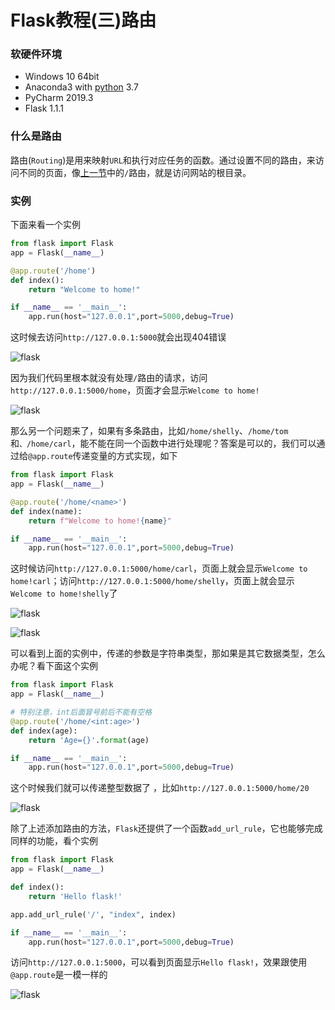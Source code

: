 # Flask教程(三)路由

### 软硬件环境

- Windows 10 64bit
- Anaconda3 with [python](https://xugaoxiang.com/tag/python/) 3.7
- PyCharm 2019.3
- Flask 1.1.1

### 什么是路由

路由(`Routing`)是用来映射`URL`和执行对应任务的函数。通过设置不同的路由，来访问不同的页面，像[上一节](./Flask教程(二)第一个Flask应用程序.md)中的`/`路由，就是访问网站的根目录。

### 实例

下面来看一个实例

```python
from flask import Flask
app = Flask(__name__)

@app.route('/home')
def index():
    return "Welcome to home!"

if __name__ == '__main__':
    app.run(host="127.0.0.1",port=5000,debug=True)
```

这时候去访问`http://127.0.0.1:5000`就会出现404错误

![flask](https://cdn.jsdelivr.net/gh/Killer-89757/PicBed/images/2024%2F05%2Fdd20455d4d54294d-8a5e82.png)

因为我们代码里根本就没有处理`/`路由的请求，访问`http://127.0.0.1:5000/home`，页面才会显示`Welcome to home!`

![flask](https://cdn.jsdelivr.net/gh/Killer-89757/PicBed/images/2024%2F05%2F1824e088335d2354-18f43b.png)

那么另一个问题来了，如果有多条路由，比如`/home/shelly`、`/home/tom`和`、/home/carl`，能不能在同一个函数中进行处理呢？答案是可以的，我们可以通过给`@app.route`传递变量的方式实现，如下

```python
from flask import Flask
app = Flask(__name__)

@app.route('/home/<name>')
def index(name):
    return f"Welcome to home!{name}"

if __name__ == '__main__':
    app.run(host="127.0.0.1",port=5000,debug=True)
```

这时候访问`http://127.0.0.1:5000/home/carl`，页面上就会显示`Welcome to home!carl`；访问`http://127.0.0.1:5000/home/shelly`，页面上就会显示`Welcome to home!shelly`了

![flask](https://cdn.jsdelivr.net/gh/Killer-89757/PicBed/images/2024%2F05%2F25ac448aad31d2aa-259d03.png)

![flask](https://cdn.jsdelivr.net/gh/Killer-89757/PicBed/images/2024%2F05%2F7b5d857af847d8d8-cd9a87.png)

可以看到上面的实例中，传递的参数是字符串类型，那如果是其它数据类型，怎么办呢？看下面这个实例

```python
from flask import Flask
app = Flask(__name__)

# 特别注意，int后面冒号前后不能有空格
@app.route('/home/<int:age>')
def index(age):
    return 'Age={}'.format(age)

if __name__ == '__main__':
    app.run(host="127.0.0.1",port=5000,debug=True)
```

这个时候我们就可以传递整型数据了 ，比如`http://127.0.0.1:5000/home/20`

![flask](https://cdn.jsdelivr.net/gh/Killer-89757/PicBed/images/2024%2F05%2F52dfa4722eb616ad-7d421e.png)

除了上述添加路由的方法，`Flask`还提供了一个函数`add_url_rule`，它也能够完成同样的功能，看个实例

```python
from flask import Flask
app = Flask(__name__)

def index():
    return 'Hello flask!'

app.add_url_rule('/', "index", index)

if __name__ == '__main__':
    app.run(host="127.0.0.1",port=5000,debug=True)
```

访问`http://127.0.0.1:5000`，可以看到页面显示`Hello flask!`，效果跟使用`@app.route`是一模一样的

![flask](https://cdn.jsdelivr.net/gh/Killer-89757/PicBed/images/2024%2F05%2F81b923b1e9af5052-f837ff.png)